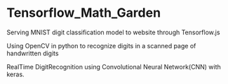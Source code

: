# Tensorflow_Math_Garden
Serving MNIST digit classification model to website through Tensorflow.js


Using OpenCV in python to recognize digits in a scanned page of handwritten digits

RealTime DigitRecognition using Convolutional Neural Network(CNN) with keras.

